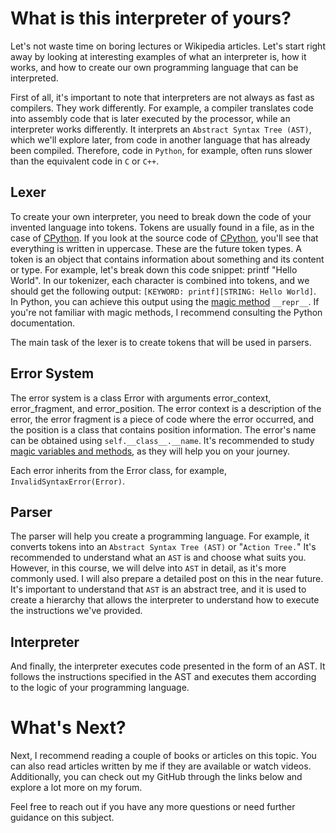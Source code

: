 # What is this interpreter of yours?
Let's not waste time on boring lectures or Wikipedia articles. Let's start right away by looking at interesting examples of what an interpreter is, how it works, and how to create our own programming language that can be interpreted.

First of all, it's important to note that interpreters are not always as fast as compilers. They work differently. For example, a compiler translates code into assembly code that is later executed by the processor, while an interpreter works differently. It interprets an `Abstract Syntax Tree (AST)`, which we'll explore later, from code in another language that has already been compiled. Therefore, code in `Python`, for example, often runs slower than the equivalent code in `C` or `C++`.

## Lexer
To create your own interpreter, you need to break down the code of your invented language into tokens. Tokens are usually found in a file, as in the case of [CPython](https://github.com/python/cpython). If you look at the source code of [CPython](https://github.com/python/cpython/blob/main/Grammar/Tokens), you'll see that everything is written in uppercase. These are the future token types. A token is an object that contains information about something and its content or type. For example, let's break down this code snippet: printf "Hello World". In our tokenizer, each character is combined into tokens, and we should get the following output: `[KEYWORD: printf][STRING: Hello World]`. In Python, you can achieve this output using the [magic method](https://docs.python.org/3/reference/datamodel.html) `__repr__`. If you're not familiar with magic methods, I recommend consulting the Python documentation.

The main task of the lexer is to create tokens that will be used in parsers.

## Error System
The error system is a class Error with arguments error_context, error_fragment, and error_position. The error context is a description of the error, the error fragment is a piece of code where the error occurred, and the position is a class that contains position information. The error's name can be obtained using `self.__class__.__name`. It's recommended to study [magic variables and methods](https://docs.python.org/3/reference/datamodel.html), as they will help you on your journey.

Each error inherits from the Error class, for example, `InvalidSyntaxError(Error)`.

## Parser
The parser will help you create a programming language. For example, it converts tokens into an `Abstract Syntax Tree (AST)` or "`Action Tree.`" It's recommended to understand what an `AST` is and choose what suits you. However, in this course, we will delve into `AST` in detail, as it's more commonly used. I will also prepare a detailed post on this in the near future. It's important to understand that `AST` is an abstract tree, and it is used to create a hierarchy that allows the interpreter to understand how to execute the instructions we've provided.

## Interpreter
And finally, the interpreter executes code presented in the form of an AST. It follows the instructions specified in the AST and executes them according to the logic of your programming language.

# What's Next?
Next, I recommend reading a couple of books or articles on this topic. You can also read articles written by me if they are available or watch videos. Additionally, you can check out my GitHub through the links below and explore a lot more on my forum.

Feel free to reach out if you have any more questions or need further guidance on this subject.
